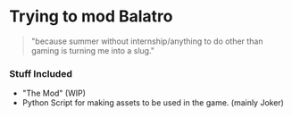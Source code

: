 # Trying to mod Balatro 
> "because summer without internship/anything to do other than gaming is turning me into a slug."

### Stuff Included
- "The Mod" (WIP)
- Python Script for making assets to be used in the game. (mainly Joker)
